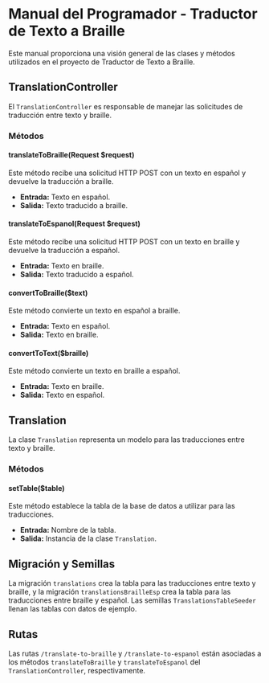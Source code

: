 # Manual del Programador - Traductor de Texto a Braille

Este manual proporciona una visión general de las clases y métodos utilizados en el proyecto de Traductor de Texto a Braille.

## TranslationController

El `TranslationController` es responsable de manejar las solicitudes de traducción entre texto y braille.

### Métodos

#### translateToBraille(Request $request)

Este método recibe una solicitud HTTP POST con un texto en español y devuelve la traducción a braille.

- **Entrada:** Texto en español.
- **Salida:** Texto traducido a braille.

#### translateToEspanol(Request $request)

Este método recibe una solicitud HTTP POST con un texto en braille y devuelve la traducción a español.

- **Entrada:** Texto en braille.
- **Salida:** Texto traducido a español.

#### convertToBraille($text)

Este método convierte un texto en español a braille.

- **Entrada:** Texto en español.
- **Salida:** Texto en braille.

#### convertToText($braille)

Este método convierte un texto en braille a español.

- **Entrada:** Texto en braille.
- **Salida:** Texto en español.

## Translation

La clase `Translation` representa un modelo para las traducciones entre texto y braille.

### Métodos

#### setTable($table)

Este método establece la tabla de la base de datos a utilizar para las traducciones.

- **Entrada:** Nombre de la tabla.
- **Salida:** Instancia de la clase `Translation`.

## Migración y Semillas

La migración `translations` crea la tabla para las traducciones entre texto y braille, y la migración `translationsBrailleEsp` crea la tabla para las traducciones entre braille y español. Las semillas `TranslationsTableSeeder` llenan las tablas con datos de ejemplo.

## Rutas

Las rutas `/translate-to-braille` y `/translate-to-espanol` están asociadas a los métodos `translateToBraille` y `translateToEspanol` del `TranslationController`, respectivamente.
